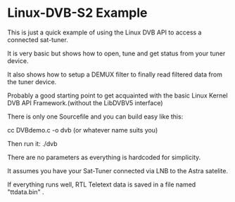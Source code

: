 # Linux-DVB-S2 Example

This is just a quick example of using the Linux DVB API to access a connected sat-tuner. 

It is very basic but shows how to open, tune and get status from your tuner device. 

It also shows how to setup a DEMUX filter to finally read filtered data from the tuner device. 

Probably a good starting point to get acquainted with the basic Linux Kernel DVB API Framework.(without the LibDVBV5 interface) 

There is only one Sourcefile and you can build easy like this: 
 
cc DVBdemo.c -o dvb   (or whatever name suits you) 

Then run it:  ./dvb 

There are no parameters as everything is hardcoded for simplicity. 

It assumes you have your Sat-Tuner connected via LNB to the Astra satelite. 

If everything runs well, RTL Teletext data is saved in a file named "ttdata.bin" .
